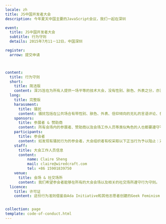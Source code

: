 ```yaml
---
locale: zh
title: JS中国开发者大会
description: 今年夏天中国主要的JavaScript会议，我们一起在深圳

event:
  title: JS中国开发者大会
  subtitle: 行为守则
  details: 2015年7月11－12日，中国深圳

register:
  arrow: 提交申请



content:
  title: 行为守则
  short: 
    title: 简洁版
    content: 深JS旨在为所有人提供一场平等的技术大会，没有性别、肤色、外表之分，亦没有种族信仰之别。大会不允许参会者有任何形式的和大会宗旨相悖的行为。会场包括演讲过程中不允许有任何骚扰到他人的言语攻击或者照片。参会者一旦被发现此类行为，将被逐出大会现场，概不退还参会费用。
  long:
    title: 完整版
    harassment:
      title: 骚扰
      content: 骚扰包括在公共场合有带性别、肤色、外表、信仰倾向的无礼的言语评论、色情图片、故意恐吓、盯梢、跟踪、骚扰摄影或者录音、持续性地打断演讲者、不恰当的身体接触以及不受欢迎的性倾向。参会者必须遵守大会守则，不出现上述行为。
    sponsors:
      title: 参展者 & 赞助商
      content: 所有会场内的参展者、赞助商以及会场工作人员等类似角色的人也都要遵守不能有骚扰他人行为的政策。特别要注意，参展者不应当使用任何带有性色彩的图片和行为。工作人员（包括志愿者)也不应当穿戴任何有性色彩的服饰/制服等。
    participants:
      title: 参会者
      content: 如发现有骚扰行为的参会者，大会组织者有权采取以下正当行为予以阻止：对其进行警告、将其逐出会场，并不退还参会费用。如果你被人骚扰或者发现有人被骚扰了，请及时联系我们的工作人员大会工作人员都穿戴有统一的T恤衫和证件。大会工作人员也会很乐意帮助参会者联系酒店/会场安保人员、当地警察，阻止这类行为。为参会者提供一个安全的环境。希望你对此能够引起足够的注意。
    staff: 
      title: 大会工作人员信息
      content: 
          name: Claire Sheng
          mail: claire@wiredcraft.com
          tel: +86 15901839750
    venue:
      title: 会场 & 社交场所
      content: 我们希望参会者能够在所有的大会会场以及相关的社交场所遵守行为守则。
  licence:
    title: 许可证
    content: 这份行为准则借鉴自Ada Initiative和其他志愿者创建的Geek Feminism wiki示例政策，遵守Creative Commons Zero许可证。


collection: page
template: code-of-conduct.html
---
```

